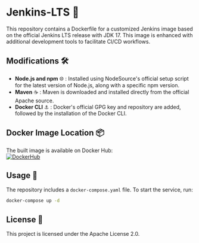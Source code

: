 # Jenkins-LTS :whale:

This repository contains a Dockerfile for a customized Jenkins image based on the official Jenkins LTS release with JDK 17. This image is enhanced with additional development tools to facilitate CI/CD workflows.

## Modifications :hammer_and_wrench:

- **Node.js and npm** :globe_with_meridians: : Installed using NodeSource's official setup script for the latest version of Node.js, along with a specific npm version.
- **Maven** :coffee: : Maven is downloaded and installed directly from the official Apache source.
- **Docker CLI** :anchor: : Docker's official GPG key and repository are added, followed by the installation of the Docker CLI.

## Docker Image Location :package:

The built image is available on Docker Hub:  
[![DockerHub](https://img.shields.io/docker/v/codeckevin/jenkins-lts?color=blue&label=jenkins-lts&logo=docker)](https://hub.docker.com/r/codeckevin/jenkins-lts)

## Usage :rocket:

The repository includes a `docker-compose.yaml` file. To start the service, run:

```bash
docker-compose up -d
```

## License :scroll:

This project is licensed under the Apache License 2.0.
